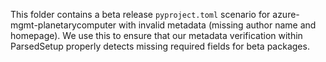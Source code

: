 This folder contains a beta release `pyproject.toml` scenario for azure-mgmt-planetarycomputer with invalid metadata (missing author name and homepage). We use this to ensure that our metadata verification within ParsedSetup properly detects missing required fields for beta packages.